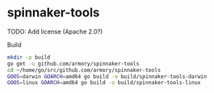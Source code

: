 # spinnaker-tools

TODO: Add license (Apache 2.0?)

Build

```bash
mkdir -p build
go get -u github.com/armory/spinnaker-tools
cd ~/home/go/src/github.com/armory/spinnaker-tools
GOOS=darwin GOARCH=amd64 go build -o build/spinnaker-tools-darwin
GOOS=linux GOARCH=amd64 go build -o build/spinnaker-tools-linux
```
